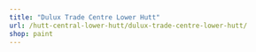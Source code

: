 ```yaml
---
title: "Dulux Trade Centre Lower Hutt"
url: /hutt-central-lower-hutt/dulux-trade-centre-lower-hutt/
shop: paint
---
```

